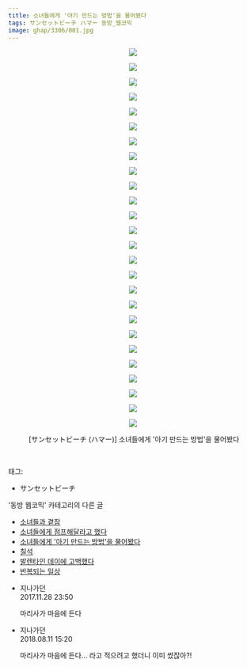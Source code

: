 ```yaml
---
title: 소녀들에게 '아기 만드는 방법'을 물어봤다
tags: サンセットビーチ ハマー 동방_웹코믹
image: ghap/3306/001.jpg
---
```

<div class="article">
<p style="text-align: center; clear: none; float: none;"><img src="{{ site.nasurl }}/ghap/3306/001.jpg"/></p>
<p style="text-align: center; clear: none; float: none;"><img src="{{ site.nasurl }}/ghap/3306/002.jpg"/></p>
<p style="text-align: center; clear: none; float: none;"><img src="{{ site.nasurl }}/ghap/3306/003.jpg"/></p>
<p style="text-align: center; clear: none; float: none;"><img src="{{ site.nasurl }}/ghap/3306/004.jpg"/></p>
<p style="text-align: center; clear: none; float: none;"><img src="{{ site.nasurl }}/ghap/3306/005.jpg"/></p>
<p style="text-align: center; clear: none; float: none;"><img src="{{ site.nasurl }}/ghap/3306/006.jpg"/></p>
<p style="text-align: center; clear: none; float: none;"><img src="{{ site.nasurl }}/ghap/3306/007.jpg"/></p>
<p style="text-align: center; clear: none; float: none;"><img src="{{ site.nasurl }}/ghap/3306/008.jpg"/></p>
<p style="text-align: center; clear: none; float: none;"><img src="{{ site.nasurl }}/ghap/3306/009.jpg"/></p>
<p style="text-align: center; clear: none; float: none;"><img src="{{ site.nasurl }}/ghap/3306/010.jpg"/></p>
<p style="text-align: center; clear: none; float: none;"><img src="{{ site.nasurl }}/ghap/3306/011.jpg"/></p>
<p style="text-align: center; clear: none; float: none;"><img src="{{ site.nasurl }}/ghap/3306/012.jpg"/></p>
<p style="text-align: center; clear: none; float: none;"><img src="{{ site.nasurl }}/ghap/3306/013.jpg"/></p>
<p style="text-align: center; clear: none; float: none;"><img src="{{ site.nasurl }}/ghap/3306/014.jpg"/></p>
<p style="text-align: center; clear: none; float: none;"><img src="{{ site.nasurl }}/ghap/3306/015.jpg"/></p>
<p style="text-align: center; clear: none; float: none;"><img src="{{ site.nasurl }}/ghap/3306/016.jpg"/></p>
<p style="text-align: center; clear: none; float: none;"><img src="{{ site.nasurl }}/ghap/3306/017.jpg"/></p>
<p style="text-align: center; clear: none; float: none;"><img src="{{ site.nasurl }}/ghap/3306/018.jpg"/></p>
<p style="text-align: center; clear: none; float: none;"><img src="{{ site.nasurl }}/ghap/3306/019.jpg"/></p>
<p style="text-align: center; clear: none; float: none;"><img src="{{ site.nasurl }}/ghap/3306/020.jpg"/></p>
<p style="text-align: center; clear: none; float: none;"><img src="{{ site.nasurl }}/ghap/3306/021.jpg"/></p>
<p style="text-align: center; clear: none; float: none;"><img src="{{ site.nasurl }}/ghap/3306/022.jpg"/></p>
<p style="text-align: center; clear: none; float: none;"><img src="{{ site.nasurl }}/ghap/3306/023.jpg"/></p>
<p style="text-align: center; clear: none; float: none;"><img src="{{ site.nasurl }}/ghap/3306/024.jpg"/></p>
<p style="text-align: center; clear: none; float: none;"><img src="{{ site.nasurl }}/ghap/3306/025.jpg"/></p>
<p style="text-align: center; clear: none; float: none;"><img src="{{ site.nasurl }}/ghap/3306/026.jpg"/></p>
<p style="text-align: center; clear: none; float: none;"> [サンセットビーチ (ハマー)] 소녀들에게 '아기 만드는 방법'을 물어봤다</p>
<p><br/></p>
</div><div class="tagTrail">
<p>태그: </p>
<ul>
<li>サンセットビーチ</li>
</ul>
</div><div class="another">
<p>'동방 웹코믹' 카테고리의 다른 글</p>
<ul>
<li><a href="/2017-05-25-ghap_3308">소녀들과 곁잠</a></li>
<li><a href="/2017-05-25-ghap_3307">소녀들에게 점프해달라고 했다</a></li>
<li><a href="/2017-05-25-ghap_3306">소녀들에게 '아기 만드는 방법'을 물어봤다</a></li>
<li><a href="/2017-05-24-ghap_3297">칠석</a></li>
<li><a href="/2017-05-24-ghap_3295">발렌타인 데이에 고백했다</a></li>
<li><a href="/2017-05-23-ghap_3279">반복되는 일상</a></li>
</ul>
</div><div class="cb_module cb_fluid">
<div class="cb_wrt cb_profile">
<div class="comment">
<ul>
<li class="cb_thumb_off" id="comment15140276">
<div class="cb_comment_area">
<div class="cb_info_area">
<div class="cb_section">
<span class="cb_nick_name">지나가던</span>
</div>
<div class="cb_section">
<span class="cb_date">2017.11.28 23:50 </span>
</div>
</div>
<div class="cb_dsc_comment">
<p class="cb_dsc">
											마리사가 마음에 든다
										</p>
</div>
</div></li>
<li class="cb_thumb_off" id="comment15306009">
<div class="cb_comment_area">
<div class="cb_info_area">
<div class="cb_section">
<span class="cb_nick_name">지나가던</span>
</div>
<div class="cb_section">
<span class="cb_date">2018.08.11 15:20 </span>
</div>
</div>
<div class="cb_dsc_comment">
<p class="cb_dsc">
											마리사가 마음에 든다... 라고 적으려고 했더니 이미 썼잖아?!
										</p>
</div>
</div></li>
</ul>
</div>
</div><!-- commentList close -->
</div>